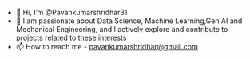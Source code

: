 - 👋 Hi, I’m @Pavankumarshridhar31
- 👀 I am passionate about Data Science, Machine Learning,Gen AI and Mechanical Engineering, and I actively explore and contribute to projects related to these interests
- 📫 How to reach me - pavankumarshridhar@gmail.com


<!---
Pavankumarshridhar31/Pavankumarshridhar31 is a ✨ special ✨ repository because its `README.md` (this file) appears on your GitHub profile.
You can click the Preview link to take a look at your changes.
--->
